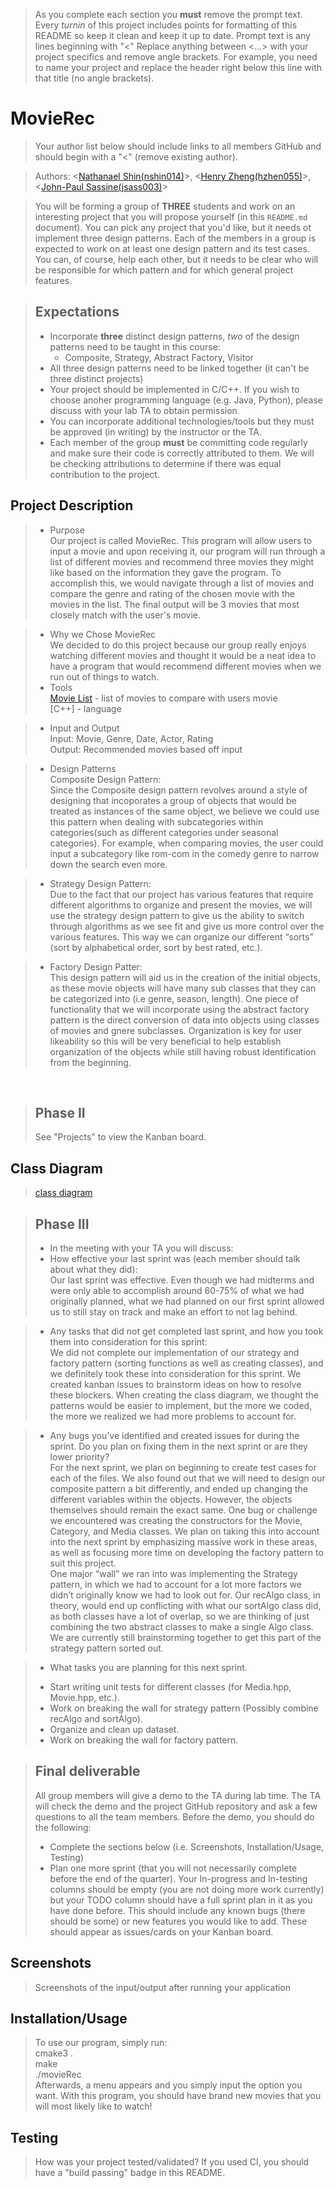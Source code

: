   > As you complete each section you **must** remove the prompt text. Every *turnin* of this project includes points for formatting of this README so keep it clean and keep it up to date. 
 > Prompt text is any lines beginning with "\<"
 > Replace anything between \<...\> with your project specifics and remove angle brackets. For example, you need to name your project and replace the header right below this line with that title (no angle brackets). 
# MovieRec
 > Your author list below should include links to all members GitHub and should begin with a "\<" (remove existing author).
 
 > Authors: \<[Nathanael Shin(nshin014)](https:://github.com/nks738)\>, \<[Henry Zheng(hzhen055)](https://github.com/HenryKZheng)\>, \<[John-Paul Sassine(jsass003)](https://github.com/jpsassine)\>
 
 > You will be forming a group of **THREE** students and work on an interesting project that you will propose yourself (in this `README.md` document). You can pick any project that you'd like, but it needs ot implement three design patterns. Each of the members in a group is expected to work on at least one design pattern and its test cases. You can, of course, help each other, but it needs to be clear who will be responsible for which pattern and for which general project features.
 
 > ## Expectations
 > * Incorporate **three** distinct design patterns, *two* of the design patterns need to be taught in this course:
 >   * Composite, Strategy, Abstract Factory, Visitor
 > * All three design patterns need to be linked together (it can't be three distinct projects)
 > * Your project should be implemented in C/C++. If you wish to choose anoher programming language (e.g. Java, Python), please discuss with your lab TA to obtain permission.
 > * You can incorporate additional technologies/tools but they must be approved (in writing) by the instructor or the TA.
 > * Each member of the group **must** be committing code regularly and make sure their code is correctly attributed to them. We will be checking attributions to determine if there was equal contribution to the project.

## Project Description
 > * Purpose <br />
 > Our project is called MovieRec. This program will allow users to input a movie and upon receiving it, our program will run through 
 a list of different movies and recommend three movies they might like based on the information they gave the program. To accomplish this, we would 
 navigate through a list of movies and compare the genre and rating of the chosen movie with the movies in the list. The final output will be 3 movies that 
 most closely match with the user's movie. 
 
 > * Why we Chose MovieRec <br />
 We decided to do this project because our group really enjoys watching different movies and thought it would be a neat idea to have a program that would
 recommend different movies when we run out of things to watch.
 > * Tools <br />
 [Movie List](https://data.world/owentemple/greatest-films-of-all-time/workspace/file?filename=guardian_2010_greatest_films_of_all_time.csv) - list of movies to compare with users movie <br />
 [C++] - language <br />
 
 > * Input and Output <br />
 Input: Movie, Genre, Date, Actor, Rating <br />
 Output: Recommended movies based off input <br />
 
 > * Design Patterns <br />
Composite Design Pattern: <br />
Since the Composite design pattern revolves around a style of designing that incoporates a group of objects that would be treated as instances of the same object, we believe we could use this pattern when dealing with subcategories within categories(such as different categories under seasonal categories). For example, when comparing movies, the user could input a subcategory like rom-com in the comedy genre to narrow down the search even more. <br />

> * Strategy Design Pattern: <br />
Due to the fact that our project has various features that require different algorithms to organize and present the movies, we will use the strategy design pattern to give us the ability to switch through algorithms as we see fit and give us more control over the various features. This way we can organize our different “sorts” (sort by alphabetical order, sort by best rated, etc.). <br />

> * Factory Design Patter: <br />
This design pattern will aid us in the creation of the initial objects, as these movie objects will have many sub classes that they can be categorized into (i.e genre, season, length). One piece of functionality that we will incorporate using the abstract factory pattern is the direct conversion of data into objects using classes of movies and gnere subclasses. Organization is key for user likeability so this will be very beneficial to help establish organization of the objects while still having robust identification from the beginning.



 <br />

 > ## Phase II
 > See "Projects" to view the Kanban board.
## Class Diagram
 > [class diagram](https://github.com/cs100/final-project-hnp/blob/master/Project%20Class%20Diagram.pdf)
 
 > ## Phase III
 > * In the meeting with your TA you will discuss: 
 > * How effective your last sprint was (each member should talk about what they did):<br />
 Our last sprint was effective. Even though we had midterms and were only able to accomplish around 60-75% of what we had originally planned, what we had planned on  our first sprint allowed us to still stay on track and make an effort to not lag behind. 
 
 > * Any tasks that did not get completed last sprint, and how you took them into consideration for this sprint:<br />
We did not complete our implementation of our strategy and factory pattern (sorting functions as well as creating classes), and we definitely took these into consideration for this sprint. We created kanban issues to brainstorm ideas on how to resolve these blockers. When creating the class diagram, we thought the patterns would be easier to implement, but the more we coded, the more we realized we had more problems to account for. 

 > * Any bugs you've identified and created issues for during the sprint. Do you plan on fixing them in the next sprint or are they lower priority? <br />
For the next sprint, we plan on beginning to create test cases for each of the files. We also found out that we will need to design our composite pattern a bit differently, and ended up changing the different variables within the objects. However, the objects themselves should remain the exact same. One bug or challenge we encountered was creating the constructors for the Movie, Category, and Media classes. We plan on taking this into account into the next sprint by emphasizing massive work in these areas, as well as focusing more time on developing the factory pattern to suit this project.  
One major “wall” we ran into was implementing the Strategy pattern, in which we had to account for a lot more factors we didn’t originally know we had to look out for. Our recAlgo class, in theory, would end up conflicting with what our sortAlgo class did, as both classes have a lot of overlap, so we are thinking of just combining the two abstract classes to make a single Algo class. We are currently still brainstorming together to get this part of the strategy pattern sorted out. 

 > * What tasks you are planning for this next sprint. <br />
 > - Start writing unit tests for different classes (for Media.hpp, Movie.hpp, etc.).
 > - Work on breaking the wall for strategy pattern (Possibly combine recAlgo and sortAlgo).
 > - Organize and clean up dataset.
 > - Work on breaking the wall for factory pattern. 
 

 > ## Final deliverable
 > All group members will give a demo to the TA during lab time. The TA will check the demo and the project GitHub repository and ask a few questions to all the team members. 
 > Before the demo, you should do the following:
 > * Complete the sections below (i.e. Screenshots, Installation/Usage, Testing)
 > * Plan one more sprint (that you will not necessarily complete before the end of the quarter). Your In-progress and In-testing columns should be empty (you are not doing more work currently) but your TODO column should have a full sprint plan in it as you have done before. This should include any known bugs (there should be some) or new features you would like to add. These should appear as issues/cards on your Kanban board. 
 ## Screenshots
 > Screenshots of the input/output after running your application
 ## Installation/Usage
 > To use our program, simply run:
 <br /> cmake3 .
 <br /> make
 <br /> ./movieRec
 <br />Afterwards, a menu appears and you simply input the option you want. With this program, you should have brand new movies that you will most likely like to watch!
 ## Testing
 > How was your project tested/validated? If you used CI, you should have a "build passing" badge in this README.
